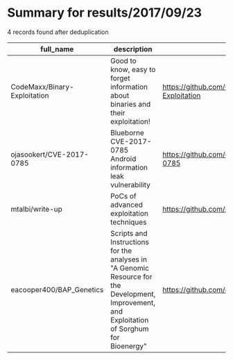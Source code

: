 
# Summary for results/2017/09/23
    
4 records found after deduplication

| full_name | description | html_url | matched_list | matched_count | pushed_at | size | stargazers_count | language | forks_count |
|------------------------------|-----------------------------------------------------------------------------------------------------------------------------------------------|-------------------------------------------------|------------------------------------------------------|-----------------|---------------------------|--------|--------------------|------------|---------------|
| CodeMaxx/Binary-Exploitation | Good to know, easy to forget information about binaries and their exploitation! | https://github.com/CodeMaxx/Binary-Exploitation | ['exploit'] | 1 | 2017-09-23 23:04:18+00:00 | 23 | 54 | | 7 |
| ojasookert/CVE-2017-0785 | Blueborne CVE-2017-0785 Android information leak vulnerability | https://github.com/ojasookert/CVE-2017-0785 | ['cve poc', 'cve-2', 'exploit', 'vulnerability poc'] | 4 | 2017-09-23 05:11:45+00:00 | 0 | 434 | Python | 191 |
| mtalbi/write-up | PoCs of advanced exploitation techniques | https://github.com/mtalbi/write-up | ['exploit'] | 1 | 2017-09-23 04:08:04+00:00 | 7 | 3 | C | 2 |
| eacooper400/BAP_Genetics | Scripts and Instructions for the analyses in "A Genomic Resource for the Development, Improvement, and Exploitation of Sorghum for Bioenergy" | https://github.com/eacooper400/BAP_Genetics | ['exploit'] | 1 | 2017-09-23 17:50:16+00:00 | 452 | 0 | Perl | 1 |
